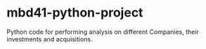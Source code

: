 # mbd41-python-project
Python code for performing analysis on different Companies, their investments and acquisitions. 
